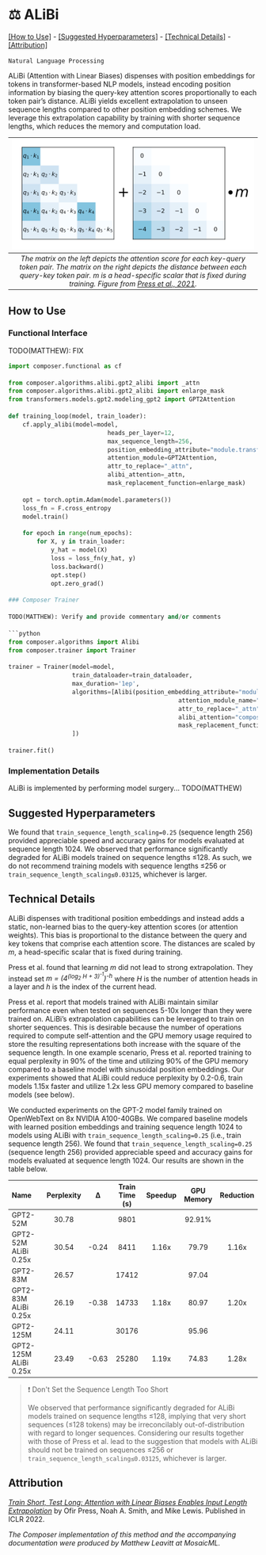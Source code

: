# ⚖️ ALiBi

[\[How to Use\]](#how-to-use) - [\[Suggested Hyperparameters\]](#suggested-hyperparameters) - [\[Technical Details\]](#technical-details) - [\[Attribution\]](#attribution)

 `Natural Language Processing`

ALiBi (Attention with Linear Biases) dispenses with position embeddings for tokens in transformer-based NLP models, instead encoding position information by biasing the query-key attention scores proportionally to each token pair’s distance. ALiBi yields excellent extrapolation to unseen sequence lengths compared to other position embedding schemes. We leverage this extrapolation capability by training with shorter sequence lengths, which reduces the memory and computation load.

| ![Alibi](alibi.png) |
|:--:
|*The matrix on the left depicts the attention score for each key-query token pair. The matrix on the right depicts the distance between each query-key token pair. m is a head-specific scalar that is fixed during training. Figure from [Press et al., 2021](https://openreview.net/forum?id=R8sQPpGCv0).*|

## How to Use

### Functional Interface

TODO(MATTHEW): FIX

```python
import composer.functional as cf

from composer.algorithms.alibi.gpt2_alibi import _attn
from composer.algorithms.alibi.gpt2_alibi import enlarge_mask
from transformers.models.gpt2.modeling_gpt2 import GPT2Attention

def training_loop(model, train_loader):
    cf.apply_alibi(model=model,
                            heads_per_layer=12,
                            max_sequence_length=256,
                            position_embedding_attribute="module.transformer.wpe",
                            attention_module=GPT2Attention,
                            attr_to_replace="_attn",
                            alibi_attention=_attn,
                            mask_replacement_function=enlarge_mask)

    opt = torch.optim.Adam(model.parameters())
    loss_fn = F.cross_entropy
    model.train()
  
    for epoch in range(num_epochs):
        for X, y in train_loader:
            y_hat = model(X)
            loss = loss_fn(y_hat, y)
            loss.backward()
            opt.step()
            opt.zero_grad()

### Composer Trainer

TODO(MATTHEW): Verify and provide commentary and/or comments

```python
from composer.algorithms import Alibi
from composer.trainer import Trainer

trainer = Trainer(model=model,
                  train_dataloader=train_dataloader,
                  max_duration='1ep',
                  algorithms=[Alibi(position_embedding_attribute="module.transformer.wpe",
                                                attention_module_name="transformers.models.gpt2.modeling_gpt2.GPT2Attention",
                                                attr_to_replace="_attn",
                                                alibi_attention="composer.algorithms.alibi._gpt2_alibi._attn",
                                                mask_replacement_function="composer.algorithms.alibi.gpt2_alibi.enlarge_mask")
                  ])

trainer.fit()
```

### Implementation Details

ALiBi is implemented by performing model surgery... TODO(MATTHEW)

## Suggested Hyperparameters

We found that `train_sequence_length_scaling=0.25` (sequence length 256) provided appreciable speed and accuracy gains for models evaluated at sequence length 1024.
We observed that performance significantly degraded for ALiBi models trained on sequence lengths ≤128.
As such, we do not recommend training models with sequence lengths ≤256 or `train_sequence_length_scaling≤0.03125`, whichever is larger.

## Technical Details

ALiBi dispenses with traditional position embeddings and instead adds a static, non-learned bias to the query-key attention scores (or attention weights). This bias is proportional to the distance between the query and key tokens that comprise each attention score. The distances are scaled by *m*, a head-specific scalar that is fixed during training.

Press et al. found that learning *m* did not lead to strong extrapolation. They instead set *m = (4<sup>(log<sub>2</sub> H + 3)<sup>-1</sup></sup>)<sup>-h</sup>* where *H* is the number of attention heads in a layer and *h* is the index of the current head.

Press et al. report that models trained with ALiBi maintain similar performance even when tested on sequences 5-10x longer than they were trained on. ALiBi’s extrapolation capabilities can be leveraged to train on shorter sequences. This is desirable because the number of operations required to compute self-attention and the GPU memory usage required to store the resulting representations both increase with the square of the sequence length. In one example scenario, Press et al. reported training to equal perplexity in 90% of the time and utilizing 90% of the GPU memory compared to a baseline model with sinusoidal position embeddings. Our experiments showed that ALiBi could reduce perplexity by 0.2-0.6, train models 1.15x faster and utilize 1.2x less GPU memory compared to baseline models (see below).

We conducted experiments on the GPT-2 model family trained on OpenWebText on 8x NVIDIA A100-40GBs. We compared baseline models with learned position embeddings and training sequence length 1024 to models using ALiBi with `train_sequence_length_scaling=0.25` (i.e., train sequence length 256). We found that `train_sequence_length_scaling=0.25` (sequence length 256) provided appreciable speed and accuracy gains for models evaluated at sequence length 1024. Our results are shown in the table below.

|Name|Perplexity|	&Delta;|Train Time (s)|Speedup|GPU Memory|Reduction|
|:-|:-:|:-:|:-:|:-:|:-:|:-:|
|GPT2-52M|30.78||9801||92.91%||
|GPT2-52M ALiBi 0.25x|30.54|-0.24|8411|1.16x|79.79|1.16x|
|GPT2-83M|26.57||17412||97.04||
|GPT2-83M ALiBi 0.25x|26.19|-0.38|14733|1.18x|80.97|1.20x|
|GPT2-125M|24.11||30176||95.96||
|GPT2-125M ALiBi 0.25x|23.49|-0.63|25280|1.19x|74.83|1.28x|

> ❗ Don't Set the Sequence Length Too Short
> 
>We observed that performance significantly degraded for ALiBi models trained on sequence lengths ≤128, implying that very short sequences (≤128 tokens) may be irreconcilably out-of-distribution with regard to longer sequences. Considering our results together with those of Press et al. lead to the suggestion that models with ALiBi should not be trained on sequences ≤256 or `train_sequence_length_scaling≤0.03125`, whichever is larger.

## Attribution

[*Train Short, Test Long: Attention with Linear Biases Enables Input Length Extrapolation*](https://openreview.net/forum?id=R8sQPpGCv0) by Ofir Press, Noah A. Smith, and Mike Lewis. Published in ICLR 2022.

*The Composer implementation of this method and the accompanying documentation were produced by Matthew Leavitt at MosaicML.*
